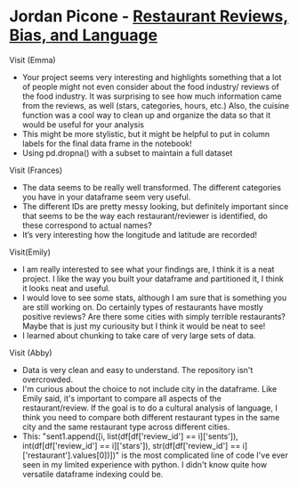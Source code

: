# Jordan Picone - [Restaurant Reviews, Bias, and Language](https://github.com/Data-Science-for-Linguists-2021/reviews_bias_and_language)
Visit (Emma)
- Your project seems very interesting and highlights something that a lot of people might not even consider about the food industry/ reviews of the food industry. It was surprising to see how much information came from the reviews, as well (stars, categories, hours, etc.) Also, the cuisine function was a cool way to clean up and organize the data so that it would be useful for your analysis
- This might be more stylistic, but it might be helpful to put in column labels for the final data frame in the notebook!
- Using pd.dropna() with a subset to maintain a full dataset

Visit (Frances)
- The data seems to be really well transformed. The different categories you have in your dataframe seem very useful.
- The different IDs are pretty messy looking, but definitely important since that seems to be the way each restaurant/reviewer is identified, do these correspond to actual names?
- It’s very interesting how the longitude and latitude are recorded!

Visit(Emily)
- I am really interested to see what your findings are, I think it is a neat project. I like the way you built your dataframe and partitioned it, I think it looks neat and useful.
- I would love to see some stats, although I am sure that is something you are still working on. Do certainly types of restaurants have mostly positive reviews? Are there some cities with simply terrible restaurants? Maybe that is just my curiousity but I think it would be neat to see!
- I learned about chunking to take care of very large sets of data.

Visit (Abby)
- Data is very clean and easy to understand.  The repository isn't overcrowded.
- I'm curious about the choice to not include city in the dataframe.  Like Emily said, it's important to compare all aspects of the restaurant/review.  If the goal is to do a cultural analysis of language, I think you need to compare both different restaurant types in the same city and the same restaurant type across different cities.
- This: "sent1.append([i, list(df[df['review_id'] == i]['sents']), int(df[df['review_id'] == i]['stars']), str(df[df['review_id'] == i]['restaurant'].values[0])])" is the most complicated line of code I've ever seen in my limited experience with python.  I didn't know quite how versatile dataframe indexing could be.
